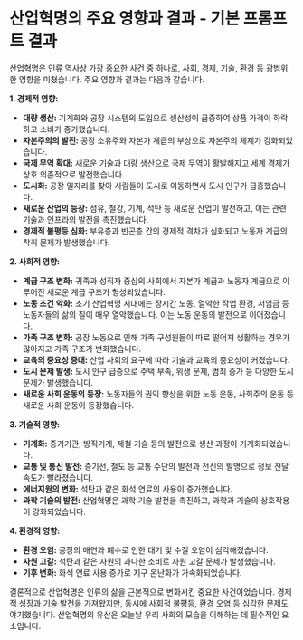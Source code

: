 # 산업혁명의 주요 영향과 결과 - 기본 프롬프트 결과

산업혁명은 인류 역사상 가장 중요한 사건 중 하나로, 사회, 경제, 기술, 환경 등 광범위한 영향을 미쳤습니다. 주요 영향과 결과는 다음과 같습니다.

**1. 경제적 영향:**

* **대량 생산:** 기계화와 공장 시스템의 도입으로 생산성이 급증하여 상품 가격이 하락하고 소비가 증가했습니다.
* **자본주의의 발전:** 공장 소유주와 자본가 계급의 부상으로 자본주의 체제가 강화되었습니다.
* **국제 무역 확대:** 새로운 기술과 대량 생산으로 국제 무역이 활발해지고 세계 경제가 상호 의존적으로 발전했습니다.
* **도시화:** 공장 일자리를 찾아 사람들이 도시로 이동하면서 도시 인구가 급증했습니다.
* **새로운 산업의 등장:** 섬유, 철강, 기계, 석탄 등 새로운 산업이 발전하고, 이는 관련 기술과 인프라의 발전을 촉진했습니다.
* **경제적 불평등 심화:** 부유층과 빈곤층 간의 경제적 격차가 심화되고 노동자 계급의 착취 문제가 발생했습니다.

**2. 사회적 영향:**

* **계급 구조 변화:** 귀족과 성직자 중심의 사회에서 자본가 계급과 노동자 계급으로 이루어진 새로운 계급 구조가 형성되었습니다.
* **노동 조건 악화:** 초기 산업혁명 시대에는 장시간 노동, 열악한 작업 환경, 저임금 등 노동자들의 삶의 질이 매우 열악했습니다.  이는 노동 운동의 발전으로 이어졌습니다.
* **가족 구조 변화:** 공장 노동으로 인해 가족 구성원들이 따로 떨어져 생활하는 경우가 많아지고 가족 구조가 변화했습니다.
* **교육의 중요성 증대:** 산업 사회의 요구에 따라 기술과 교육의 중요성이 커졌습니다.
* **도시 문제 발생:** 도시 인구 급증으로 주택 부족, 위생 문제, 범죄 증가 등 다양한 도시 문제가 발생했습니다.
* **새로운 사회 운동의 등장:** 노동자들의 권익 향상을 위한 노동 운동, 사회주의 운동 등 새로운 사회 운동이 등장했습니다.

**3. 기술적 영향:**

* **기계화:** 증기기관, 방직기계, 제철 기술 등의 발전으로 생산 과정이 기계화되었습니다.
* **교통 및 통신 발전:** 증기선, 철도 등 교통 수단의 발전과 전신의 발명으로 정보 전달 속도가 빨라졌습니다.
* **에너지원의 변화:** 석탄과 같은 화석 연료의 사용이 증가했습니다.
* **과학 기술의 발전:** 산업혁명은 과학 기술 발전을 촉진하고, 과학과 기술의 상호작용이 강화되었습니다.

**4. 환경적 영향:**

* **환경 오염:** 공장의 매연과 폐수로 인한 대기 및 수질 오염이 심각해졌습니다.
* **자원 고갈:** 석탄과 같은 자원의 과다한 소비로 자원 고갈 문제가 발생했습니다.
* **기후 변화:** 화석 연료 사용 증가로 지구 온난화가 가속화되었습니다.


결론적으로 산업혁명은 인류의 삶을 근본적으로 변화시킨 중요한 사건이었습니다.  경제적 성장과 기술 발전을 가져왔지만, 동시에 사회적 불평등, 환경 오염 등 심각한 문제도 야기했습니다.  산업혁명의 유산은 오늘날 우리 사회의 모습을 이해하는 데 필수적인 요소입니다.
